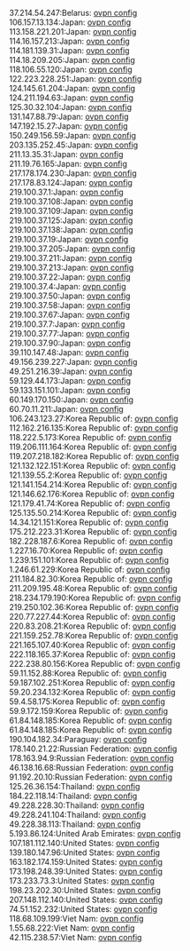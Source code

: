 37.214.54.247:Belarus: [ovpn config](vpn/37_214_54_247.ovpn)  
106.157.13.134:Japan: [ovpn config](vpn/106_157_13_134.ovpn)  
113.158.221.201:Japan: [ovpn config](vpn/113_158_221_201.ovpn)  
114.16.157.213:Japan: [ovpn config](vpn/114_16_157_213.ovpn)  
114.181.139.31:Japan: [ovpn config](vpn/114_181_139_31.ovpn)  
114.18.209.205:Japan: [ovpn config](vpn/114_18_209_205.ovpn)  
118.106.55.120:Japan: [ovpn config](vpn/118_106_55_120.ovpn)  
122.223.228.251:Japan: [ovpn config](vpn/122_223_228_251.ovpn)  
124.145.61.204:Japan: [ovpn config](vpn/124_145_61_204.ovpn)  
124.211.194.63:Japan: [ovpn config](vpn/124_211_194_63.ovpn)  
125.30.32.104:Japan: [ovpn config](vpn/125_30_32_104.ovpn)  
131.147.88.79:Japan: [ovpn config](vpn/131_147_88_79.ovpn)  
147.192.15.27:Japan: [ovpn config](vpn/147_192_15_27.ovpn)  
150.249.156.59:Japan: [ovpn config](vpn/150_249_156_59.ovpn)  
203.135.252.45:Japan: [ovpn config](vpn/203_135_252_45.ovpn)  
211.13.35.31:Japan: [ovpn config](vpn/211_13_35_31.ovpn)  
211.19.76.165:Japan: [ovpn config](vpn/211_19_76_165.ovpn)  
217.178.174.230:Japan: [ovpn config](vpn/217_178_174_230.ovpn)  
217.178.83.124:Japan: [ovpn config](vpn/217_178_83_124.ovpn)  
219.100.37.1:Japan: [ovpn config](vpn/219_100_37_1.ovpn)  
219.100.37.108:Japan: [ovpn config](vpn/219_100_37_108.ovpn)  
219.100.37.109:Japan: [ovpn config](vpn/219_100_37_109.ovpn)  
219.100.37.125:Japan: [ovpn config](vpn/219_100_37_125.ovpn)  
219.100.37.138:Japan: [ovpn config](vpn/219_100_37_138.ovpn)  
219.100.37.19:Japan: [ovpn config](vpn/219_100_37_19.ovpn)  
219.100.37.205:Japan: [ovpn config](vpn/219_100_37_205.ovpn)  
219.100.37.211:Japan: [ovpn config](vpn/219_100_37_211.ovpn)  
219.100.37.213:Japan: [ovpn config](vpn/219_100_37_213.ovpn)  
219.100.37.22:Japan: [ovpn config](vpn/219_100_37_22.ovpn)  
219.100.37.4:Japan: [ovpn config](vpn/219_100_37_4.ovpn)  
219.100.37.50:Japan: [ovpn config](vpn/219_100_37_50.ovpn)  
219.100.37.58:Japan: [ovpn config](vpn/219_100_37_58.ovpn)  
219.100.37.67:Japan: [ovpn config](vpn/219_100_37_67.ovpn)  
219.100.37.7:Japan: [ovpn config](vpn/219_100_37_7.ovpn)  
219.100.37.77:Japan: [ovpn config](vpn/219_100_37_77.ovpn)  
219.100.37.90:Japan: [ovpn config](vpn/219_100_37_90.ovpn)  
39.110.147.48:Japan: [ovpn config](vpn/39_110_147_48.ovpn)  
49.156.239.227:Japan: [ovpn config](vpn/49_156_239_227.ovpn)  
49.251.216.39:Japan: [ovpn config](vpn/49_251_216_39.ovpn)  
59.129.44.173:Japan: [ovpn config](vpn/59_129_44_173.ovpn)  
59.133.151.101:Japan: [ovpn config](vpn/59_133_151_101.ovpn)  
60.149.170.150:Japan: [ovpn config](vpn/60_149_170_150.ovpn)  
60.70.11.211:Japan: [ovpn config](vpn/60_70_11_211.ovpn)  
106.243.123.27:Korea Republic of: [ovpn config](vpn/106_243_123_27.ovpn)  
112.162.216.135:Korea Republic of: [ovpn config](vpn/112_162_216_135.ovpn)  
118.222.5.173:Korea Republic of: [ovpn config](vpn/118_222_5_173.ovpn)  
119.206.111.164:Korea Republic of: [ovpn config](vpn/119_206_111_164.ovpn)  
119.207.218.182:Korea Republic of: [ovpn config](vpn/119_207_218_182.ovpn)  
121.132.122.151:Korea Republic of: [ovpn config](vpn/121_132_122_151.ovpn)  
121.139.55.2:Korea Republic of: [ovpn config](vpn/121_139_55_2.ovpn)  
121.141.154.214:Korea Republic of: [ovpn config](vpn/121_141_154_214.ovpn)  
121.146.62.176:Korea Republic of: [ovpn config](vpn/121_146_62_176.ovpn)  
121.179.41.74:Korea Republic of: [ovpn config](vpn/121_179_41_74.ovpn)  
125.135.50.214:Korea Republic of: [ovpn config](vpn/125_135_50_214.ovpn)  
14.34.121.151:Korea Republic of: [ovpn config](vpn/14_34_121_151.ovpn)  
175.212.223.31:Korea Republic of: [ovpn config](vpn/175_212_223_31.ovpn)  
182.228.187.6:Korea Republic of: [ovpn config](vpn/182_228_187_6.ovpn)  
1.227.16.70:Korea Republic of: [ovpn config](vpn/1_227_16_70.ovpn)  
1.239.151.101:Korea Republic of: [ovpn config](vpn/1_239_151_101.ovpn)  
1.246.61.229:Korea Republic of: [ovpn config](vpn/1_246_61_229.ovpn)  
211.184.82.30:Korea Republic of: [ovpn config](vpn/211_184_82_30.ovpn)  
211.209.195.48:Korea Republic of: [ovpn config](vpn/211_209_195_48.ovpn)  
218.234.179.190:Korea Republic of: [ovpn config](vpn/218_234_179_190.ovpn)  
219.250.102.36:Korea Republic of: [ovpn config](vpn/219_250_102_36.ovpn)  
220.77.227.44:Korea Republic of: [ovpn config](vpn/220_77_227_44.ovpn)  
220.83.208.21:Korea Republic of: [ovpn config](vpn/220_83_208_21.ovpn)  
221.159.252.78:Korea Republic of: [ovpn config](vpn/221_159_252_78.ovpn)  
221.165.107.40:Korea Republic of: [ovpn config](vpn/221_165_107_40.ovpn)  
222.118.165.37:Korea Republic of: [ovpn config](vpn/222_118_165_37.ovpn)  
222.238.80.156:Korea Republic of: [ovpn config](vpn/222_238_80_156.ovpn)  
59.11.152.88:Korea Republic of: [ovpn config](vpn/59_11_152_88.ovpn)  
59.187.102.251:Korea Republic of: [ovpn config](vpn/59_187_102_251.ovpn)  
59.20.234.132:Korea Republic of: [ovpn config](vpn/59_20_234_132.ovpn)  
59.4.58.175:Korea Republic of: [ovpn config](vpn/59_4_58_175.ovpn)  
59.9.172.159:Korea Republic of: [ovpn config](vpn/59_9_172_159.ovpn)  
61.84.148.185:Korea Republic of: [ovpn config](vpn/61_84_148_185.ovpn)  
61.84.148.185:Korea Republic of: [ovpn config](vpn/61_84_148_185.ovpn)  
190.104.182.34:Paraguay: [ovpn config](vpn/190_104_182_34.ovpn)  
178.140.21.22:Russian Federation: [ovpn config](vpn/178_140_21_22.ovpn)  
178.163.94.9:Russian Federation: [ovpn config](vpn/178_163_94_9.ovpn)  
46.138.16.68:Russian Federation: [ovpn config](vpn/46_138_16_68.ovpn)  
91.192.20.10:Russian Federation: [ovpn config](vpn/91_192_20_10.ovpn)  
125.26.36.154:Thailand: [ovpn config](vpn/125_26_36_154.ovpn)  
184.22.118.14:Thailand: [ovpn config](vpn/184_22_118_14.ovpn)  
49.228.228.30:Thailand: [ovpn config](vpn/49_228_228_30.ovpn)  
49.228.241.104:Thailand: [ovpn config](vpn/49_228_241_104.ovpn)  
49.228.38.113:Thailand: [ovpn config](vpn/49_228_38_113.ovpn)  
5.193.86.124:United Arab Emirates: [ovpn config](vpn/5_193_86_124.ovpn)  
107.181.112.140:United States: [ovpn config](vpn/107_181_112_140.ovpn)  
139.180.147.96:United States: [ovpn config](vpn/139_180_147_96.ovpn)  
163.182.174.159:United States: [ovpn config](vpn/163_182_174_159.ovpn)  
173.198.248.39:United States: [ovpn config](vpn/173_198_248_39.ovpn)  
173.233.73.3:United States: [ovpn config](vpn/173_233_73_3.ovpn)  
198.23.202.30:United States: [ovpn config](vpn/198_23_202_30.ovpn)  
207.148.112.140:United States: [ovpn config](vpn/207_148_112_140.ovpn)  
74.51.152.232:United States: [ovpn config](vpn/74_51_152_232.ovpn)  
118.68.109.199:Viet Nam: [ovpn config](vpn/118_68_109_199.ovpn)  
1.55.68.222:Viet Nam: [ovpn config](vpn/1_55_68_222.ovpn)  
42.115.238.57:Viet Nam: [ovpn config](vpn/42_115_238_57.ovpn)  
